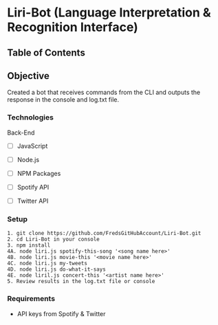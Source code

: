 # Liri-Bot (Language Interpretation & Recognition Interface)

## Table of Contents 

## Objective 

Created a bot that receives commands from the CLI and outputs the response in the console and log.txt file.

### Technologies
Back-End
- [ ] JavaScript
- [ ] Node.js
- [ ] NPM Packages
- [ ] Spotify API
- [ ] Twitter API


### Setup 
```
1. git clone https://github.com/FredsGitHubAccount/Liri-Bot.git
2. cd Liri-Bot in your console
3. npm install 
4A. node liri.js spotify-this-song '<song name here>'
4B. node liri.js movie-this '<movie name here>'
4C. node liri.js my-tweets 
4D. node liri.js do-what-it-says
4E. node liril.js concert-this '<artist name here>'
5. Review results in the log.txt file or console

```
### Requirements

- API keys from Spotify & Twitter